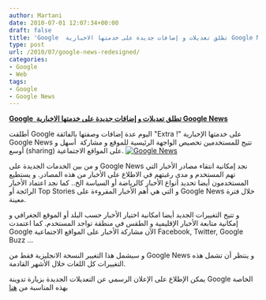 ```yaml
---
author: Martani
date: 2010-07-01 12:07:34+00:00
draft: false
title: 'Google  تطلق تعديلات و إضافات جديدة على خدمتها الاخبارية Google News  '
type: post
url: /2010/07/google-news-redesigned/
categories:
- Google
- Web
tags:
- Google
- Google News
---
```


**[Google  تطلق تعديلات و إضافات جديدة على خدمتها الاخبارية Google News](http://www.it-scoop.com/2010/07/google-news-redesigned/)**




أطلقت Google اليوم عدة إضافات وصفتها بالفائقة "Extra !" على خدمتها الإخبارية Google News تتيح للمستخدمين تخصيص الواجهة الرئيسية للموقع و مشاركة  أسهل و أوسع (sharing) على المواقع الاجتماعية.
[![Google News](http://1.bp.blogspot.com/_7ZYqYi4xigk/TCuWLmXhdjI/AAAAAAAAGVI/umfi5tHpBr0/Google+News+Redesign+June+30+2010+AM+PT.jpg)
](http://www.it-scoop.com/2010/07/google-news-redesigned/)


و من بين الخدمات الجديدة على Google News نجد إمكانية انتقاء مصادر الأخبار التي تهم المستخدم و مدى رغبتهم في الاطلاع على الأخبار من هذه المصادر. و يستطيع المستخدمون أيضا تحديد أنواع الأخبار كالرياضة أو السياسة الخ.. كما نجد اعتماد الأخبار الرائجة أو Top Stories و التي هي أهم الأخبار المقروءة على Google News خلال فترة معينة.

و تتيح التغييرات الجديد أيضا امكانية اختيار الأخبار حسب البلد أو الموقع الجغرافي و إمكانية متابعة الأخبار الإقليمية و الطقس في منطقة تواجد المستخدم. كما اعتمدت Google الآن مشاركة الأخبار على المواقع الاجتماعية Facebook, Twitter, Google Buzz …

و سيشمل هذا التغيير النسخة الانجليزية فقط من Google News و ينتظر أن تشمل هذه التغييرات كل اللغات خلال الأشهر القادمة.

يمكن الإطلاع على الإعلان الرسمي عن التعديلات الجديدة بزيارة تدوينة Google الخاصة بهذه المناسبة من [هنا](http://googleblog.blogspot.com/2010/06/extra-extra-google-news-redesigned-to.html)
